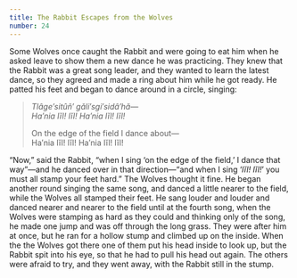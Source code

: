 ```yaml
---
title: The Rabbit Escapes from the Wolves
number: 24
---
```

Some Wolves once caught the Rabbit and were going to eat him when he asked leave to show them a new dance he was practicing. They knew that the Rabbit was a great song leader, and they wanted to learn the latest dance, so they agreed and made a ring about him while he got ready. He patted his feet and began to dance around in a circle, singing:

  > _Tlâge′sitûñ′ găli′sgi′sidâ′hă—_<br />
  > _Ha′nia lĭl! lĭl! Ha′nia lĭl! lĭl!_
  > 
  > On the edge of the field I dance about—<br />
  > Ha′nia lĭl! lĭl! Ha′nia lĭl! lĭl!

“Now,” said the Rabbit, “when I sing ‘on the edge of the field,’ I dance that way”—and he danced over in that direction—“and when I sing ‘_lĭl! lĭl!_’ you must all stamp your feet hard.” The Wolves thought it fine. He began another round singing the same song, and danced a little nearer to the field, while the Wolves all stamped their feet. He sang louder and louder and danced nearer and nearer to the field until at the fourth song, when the Wolves were stamping as hard as they could and thinking only of the song, he made one jump and was off through the long grass. They were after him at once, but he ran for a hollow stump and climbed up on the inside. When the the Wolves got there one of them put his head inside to look up, but the Rabbit spit into his eye, so that he had to pull his head out again. The others were afraid to try, and they went away, with the Rabbit still in the stump.
